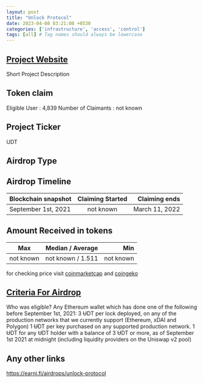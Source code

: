 ```yaml
---
layout: post
title: "Unlock Protocol"
date: 2023-04-08 03:21:08 +0530
categories: ['infrastructure', 'access', 'control']
tags: [all] # Tag names should always be lowercase
---
```



## [Project Website](https://unlock-protocol.com/)

 Short Project Description

## Token claim

Eligible User : 4,839
Number of Claimants : not known

## Project Ticker

UDT

## Airdrop Type

## Airdrop Timeline

| Blockchain snapshot     | Claiming Started           | Claiming ends    |
| ----------------------- |:--------------------------:| ----------------:|
| September 1st, 2021     |        not known           |  March 11, 2022  |

## Amount Received in tokens

| Max        |    Median / Average  |       Min    |
| ---------- |:--------------------:| ------------:|
| not known  |   not known / 1.511  |  not known   |

for checking price visit [coinmarketcap](https://coinmarketcap.com/currencies/) and [coingeko](https://www.coingecko.com/en/coins/)

## [Criteria For Airdrop](link)

Who was eligible?
Any Ethereum wallet which has done one of the following before September 1st, 2021:
3 ɄDT per lock deployed, on any of the production networks that we currently support (Ethereum, xDAI and Polygon)
1 ɄDT per key purchased on any supported production network.
1 ɄDT for any ɄDT holder with a balance of 3 ɄDT or more, as of September 1st 2021 at midnight (including liquidity providers on the Uniswap v2 pool)

## Any other links

<https://earni.fi/airdrops/unlock-protocol>
